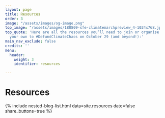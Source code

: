 ```yaml
---
layout: page
title: Resources
order: 3
image: "/assets/images/og-image.png"
top_image: "/assets/images/180809-sfe-climatemarchpreview_4-1024x768.jpeg"
top_quote: 'Here are all the resources you’ll need to join or organise an action of
  your own to #DefundClimateChaos on October 29 (and beyond!):'
main_nav_exclude: false
credits: ''
menu:
  header:
    weight: 3
    identifier: resources

---
```

# Resources

{% include nested-blog-list.html data=site.resources date=false share_buttons=true %}

